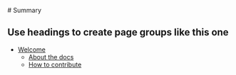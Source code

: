 ‌# Summary​

## Use headings to create page groups like this one​

* [Welcome](getting-started/welcome.md)    
    * [About the docs](getting-started/about.md)    
    * [How to contribute](getting-started/contribute.md)
    